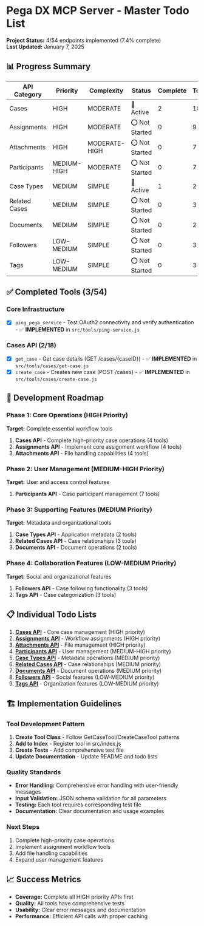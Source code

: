 # Pega DX MCP Server - Master Todo List

**Project Status:** 4/54 endpoints implemented (7.4% complete)  
**Last Updated:** January 7, 2025

## 📊 Progress Summary

| API Category | Priority | Complexity | Status | Complete | Total | Percentage |
|-------------|----------|------------|--------|----------|-------|-----------|
| Cases | HIGH | MODERATE | 🔄 Active | 2 | 18 | 11.1% |
| Assignments | HIGH | MODERATE | ⭕ Not Started | 0 | 9 | 0% |
| Attachments | HIGH | MODERATE-HIGH | ⭕ Not Started | 0 | 7 | 0% |
| Participants | MEDIUM-HIGH | MODERATE | ⭕ Not Started | 0 | 7 | 0% |
| Case Types | MEDIUM | SIMPLE | 🔄 Active | 1 | 2 | 50% |
| Related Cases | MEDIUM | SIMPLE | ⭕ Not Started | 0 | 3 | 0% |
| Documents | MEDIUM | SIMPLE | ⭕ Not Started | 0 | 2 | 0% |
| Followers | LOW-MEDIUM | SIMPLE | ⭕ Not Started | 0 | 3 | 0% |
| Tags | LOW-MEDIUM | SIMPLE | ⭕ Not Started | 0 | 3 | 0% |

## ✅ Completed Tools (3/54)

### Core Infrastructure
- [x] `ping_pega_service` - Test OAuth2 connectivity and verify authentication - ✅ **IMPLEMENTED** in `src/tools/ping-service.js`

### Cases API (2/18)
- [x] `get_case` - Get case details (GET /cases/{caseID}) - ✅ **IMPLEMENTED** in `src/tools/cases/get-case.js`
- [x] `create_case` - Creates new case (POST /cases) - ✅ **IMPLEMENTED** in `src/tools/cases/create-case.js`

## 🎯 Development Roadmap

### Phase 1: Core Operations (HIGH Priority)
**Target:** Complete essential workflow tools
1. **Cases API** - Complete high-priority case operations (4 tools)
2. **Assignments API** - Implement core assignment workflow (4 tools)  
3. **Attachments API** - File handling capabilities (4 tools)

### Phase 2: User Management (MEDIUM-HIGH Priority)
**Target:** User and access control features
1. **Participants API** - Case participant management (7 tools)

### Phase 3: Supporting Features (MEDIUM Priority)
**Target:** Metadata and organizational tools
1. **Case Types API** - Application metadata (2 tools)
2. **Related Cases API** - Case relationships (3 tools)
3. **Documents API** - Document operations (2 tools)

### Phase 4: Collaboration Features (LOW-MEDIUM Priority)
**Target:** Social and organizational features
1. **Followers API** - Case following functionality (3 tools)
2. **Tags API** - Case categorization (3 tools)

## 📋 Individual Todo Lists

1. **[Cases API](./01-cases-todo.md)** - Core case management (HIGH priority)
2. **[Assignments API](./02-assignments-todo.md)** - Workflow assignments (HIGH priority)
3. **[Attachments API](./03-attachments-todo.md)** - File management (HIGH priority)
4. **[Participants API](./07-participants-todo.md)** - User management (MEDIUM-HIGH priority)
5. **[Case Types API](./04-casetypes-todo.md)** - Metadata operations (MEDIUM priority)
6. **[Related Cases API](./08-related-cases-todo.md)** - Case relationships (MEDIUM priority)
7. **[Documents API](./05-documents-todo.md)** - Document operations (MEDIUM priority)
8. **[Followers API](./06-followers-todo.md)** - Social features (LOW-MEDIUM priority)
9. **[Tags API](./09-tags-todo.md)** - Organization features (LOW-MEDIUM priority)

## 🏗️ Implementation Guidelines

### Tool Development Pattern
1. **Create Tool Class** - Follow GetCaseTool/CreateCaseTool patterns
2. **Add to Index** - Register tool in src/index.js
3. **Create Tests** - Add comprehensive test file
4. **Update Documentation** - Update README and todo lists

### Quality Standards
- **Error Handling:** Comprehensive error handling with user-friendly messages
- **Input Validation:** JSON schema validation for all parameters
- **Testing:** Each tool requires corresponding test file
- **Documentation:** Clear documentation and usage examples

### Next Steps
1. Complete high-priority case operations
2. Implement assignment workflow tools
3. Add file handling capabilities
4. Expand user management features

## 📈 Success Metrics
- **Coverage:** Complete all HIGH priority APIs first
- **Quality:** All tools have comprehensive tests
- **Usability:** Clear error messages and documentation
- **Performance:** Efficient API calls with proper caching
